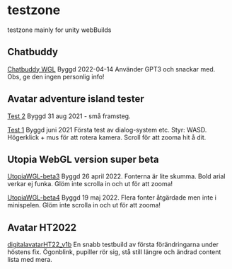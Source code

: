 # testzone
testzone mainly for unity webBuilds

## Chatbuddy
[Chatbuddy WGL](https://mattislindmark.github.io/testzone/aichatbuddy/index.html)
Byggd 2022-04-14
Använder GPT3 och snackar med. Obs, ge den ingen personlig info!

## Avatar adventure island tester 
[Test 2](https://mattislindmark.github.io/testzone/avatarbuild2/index.html)
Byggd 31 aug 2021 - små framsteg.

[Test 1](https://mattislindmark.github.io/testzone/avatarbuild/index.html)
Byggd juni 2021
Första test av dialog-system etc.
Styr: WASD. Högerklick + mus för att rotera kamera. Scroll för att zooma hit å dit.

## Utopia WebGL version super beta
[UtopiaWGL-beta3](https://mattislindmark.github.io/testzone/UtopiaWGLbeta3/index.html)
Byggd 26 april 2022. Fonterna är lite skumma. Bold arial verkar ej funka.
Glöm inte scrolla in och ut för att zooma!

[UtopiaWGL-beta4](https://mattislindmark.github.io/testzone/UtopiaWGLbeta4/index.html)
Byggd 19 maj 2022. Flera fonter åtgärdade men inte i minispelen.
Glöm inte scrolla in och ut för att zooma!

## Avatar HT2022
[digitalavatarHT22_v1b](https://mattislindmark.github.io/testzone/digitalavatarHT22_v1b/index.html)
En snabb testbuild av första förändringarna under höstens fix.
Ögonblink, pupiller rör sig, stå still längre och ändrad content lista med mera.